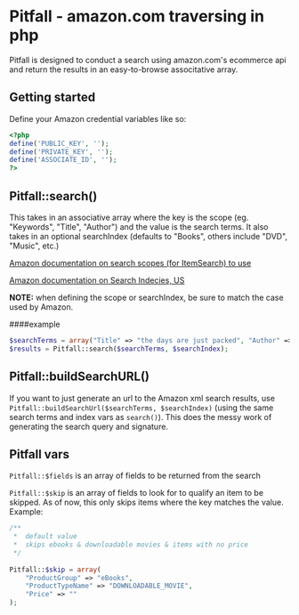 # Pitfall - amazon.com traversing in php

Pitfall is designed to conduct a search using amazon.com's ecommerce api and return the results in an easy-to-browse associtative array. 

## Getting started

Define your Amazon credential variables like so:

```PHP
<?php
define('PUBLIC_KEY', '');
define('PRIVATE_KEY', '');
define('ASSOCIATE_ID', '');
?>
```

## Pitfall::search()

This takes in an associative array where the key is the scope (eg. "Keywords", "Title", "Author") and the value is the search terms. It also takes in an optional searchIndex (defaults to "Books", others include "DVD", "Music", etc.)

[Amazon documentation on search scopes (for ItemSearch) to use](http://docs.aws.amazon.com/AWSECommerceService/latest/DG/ItemSearch.html)

[Amazon documentation on Search Indecies, US](http://docs.aws.amazon.com/AWSECommerceService/latest/DG/USSearchIndexParamForItemsearch.html)

__NOTE:__ when defining the scope or searchIndex, be sure to match the case used by Amazon.

####example

```PHP
$searchTerms = array("Title" => "the days are just packed", "Author" => "bill watterson"); 
$results = Pitfall::search($searchTerms, $searchIndex);
```

## Pitfall::buildSearchURL()

If you want to just generate an url to the Amazon xml search results, use `Pitfall::buildSearchUrl($searchTerms, $searchIndex)` (using the same search terms and index vars as `search()`). This does the messy work of generating the search query and signature.


## Pitfall vars

`Pitfall::$fields` is an array of fields to be returned from the search

`Pitfall::$skip` is an array of fields to look for to qualify an item to be skipped. As of now, this only skips items where the key matches the value. Example:

```PHP
/**
 *  default value
 *  skips ebooks & downloadable movies & items with no price
 */
 
Pitfall::$skip = array(
    "ProductGroup" => "eBooks",
    "ProductTypeName" => "DOWNLOADABLE_MOVIE",
    "Price" => ""
);
```
